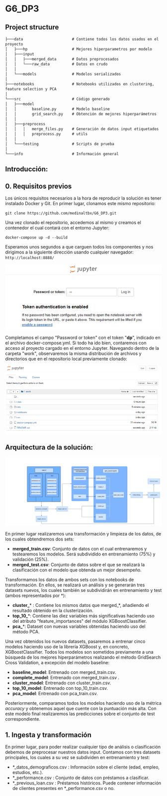 # G6_DP3

## Project structure

```
├───data                      # Contiene todos los datos usados en el proyecto
│   ├───hp                    # Mejores hiperparametros por modelo
│   ├───input                 
│   │   ├───merged_data       # Datos preprocesados
│   │   └───raw_data          # Datos en crudo
│   │
│   └───models                # Modelos serializados
│
├───notebooks                 # Notebooks utilizados en clustering, feature selection y PCA
│
└───src                       # Código generado
│   ├───model
│   │       baseline.py       # Modelo baseline
│   │       grid_search.py    # Obtención de mejores hiperparámetros
│   │
│   ├───preprocess            
│   │   │   merge_files.py    # Generación de datos input etiquetados
│   │   │   preprocess.py     # utils
│   │
│   └───testing               # Scripts de prueba
│
└───info                      # Información general 
```

## Introducción:

## 0. Requisitos previos

Los únicos requisitos necesarios a la hora de reproducir la solución es tener instalado Docker y Git. En primer lugar, clonamos este mismo repositorio:
```
git clone https://github.com/medinaltbx/G6_DP3.git
```

Una vez clonado el repositorio, accedemos al mismo y creamos el contenedor el cual contará con el entorno Jupyter:
```
docker-compose up -d --build 
```

Esperamos unos segundos a que carguen todos los componentes y nos dirigimos a la siguiente dirección usando cualquier navegador:
``
http://localhost:8888/
``

![](info/readme_imgs/jupyter_login.png)

Completamos el campo "Password or token" con el token "**dp**", indicado en el archivo docker-compose.yml. Si todo ha ido bien, contaremos con acceso al proyecto cargado en el entorno Jupyter. Navegando dentro de la carpeta "work", observaremos la misma distribución de archivos y directorios que en el repositorio local previamente clonado:

![](info/readme_imgs/jupyter_structure.png)

## Arquitectura de la solución:

![](info/readme_imgs/arch.png)

En primer lugar realizaremos una transformación y limpieza de los datos, de los cuales obtendremos dos sets:

* **merged_train.csv**: Conjunto de datos con el cual entrenaremos y testearemos los modelos. Será subdividido en entrenamiento (75%) y validación (25%).
* **merged_test.csv**: Conjunto de datos sobre el que se realizará la clasificación con el modelo que obtenda un mejor desempeño.

Transformamos los datos de ambos sets con los notebooks de transformación. En ellos, se realizará un análisis y se generarán tres datasets nuevos, los cuales también se subdividirán en entrenamiento y test (ambos representados por *):

* **cluster_*** : Contiene los mismos datos que merged_*, añadiendo el resultado obtenido en la clusterización.
* **top_10_***: Contiene las diez variables más significativas haciendo uso del atributo "feature_importances" del módulo XGBoostClassifier.
* **pca_***: Dataset con nuevas variables obtenidas haciendo uso del método PCA.

Una vez obtenidos los nuevos datasets, pasaremos a entrenar cinco modelos haciendo uso de la librería XGBoost y, en concreto, XGBoostClassifier. Todos los modelos son sometidos previamente a una búsqueda de los mejores hiperparámetros realizando el método GridSearch Cross Validation, a excepción del modelo baseline:

* **baseline_model**: Entrenado con merged_train.csv.
* **complete_model**: Entrenado con merged_train.csv .
* **cluster_model**: Entrenado con cluster_train.csv.
* **top_10_model**: Entrenado con top_10_train.csv.
* **pca_model**: Entrenado con pca_train.csv.

Posteriormente, comparamos todos los modelos haciendo uso de la métrica _accuracy_ y obtenemos aquel que cuente con la puntuación más alta. Con este modelo final realizaremos las predicciones sobre el conjunto de test correspondiente.

## 1. Ingesta y transformación

En primer lugar, para poder realizar cualquier tipo de análisis o clasificación debemos de preprocesar nuestros datos input. Contamos con tres datasets principales, los cuales a su vez se subdividen en entrenamiento y test:

* *_datos_demograficos.csv : Información sobre el cliente (edad, empleo, estudios, etc.).
* *_performance.csv : Conjunto de datos con préstamos a clasificar. 
* *_previous_loan.csv : Préstamos históricos. Puede contener información de clientes presentes en *_performance.csv o no.

